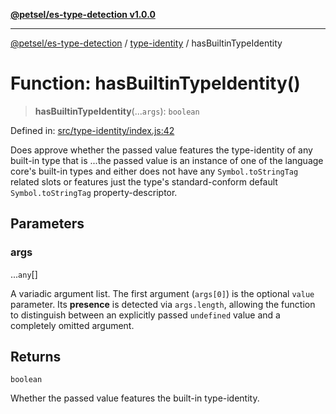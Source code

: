 [**@petsel/es-type-detection v1.0.0**](../../README.md)

***

[@petsel/es-type-detection](../../modules.md) / [type-identity](../README.md) / hasBuiltinTypeIdentity

# Function: hasBuiltinTypeIdentity()

> **hasBuiltinTypeIdentity**(...`args`): `boolean`

Defined in: [src/type-identity/index.js:42](https://github.com/petsel/es-type-detection/blob/ee065d8dbfab0995c95e9bb864d87647f5391dda/src/type-identity/index.js#L42)

Does approve whether the passed value features the type-identity of any built-in type
that is ...the passed value is an instance of one of the language core's built-in
types and either does not have any `Symbol.toStringTag` related slots or features
just the type's standard-conform default `Symbol.toStringTag` property-descriptor.

## Parameters

### args

...`any`[]

A variadic argument list. The first argument (`args[0]`) is the optional
 `value` parameter. Its **presence** is detected via `args.length`, allowing
 the function to distinguish between an explicitly passed `undefined` value
 and a completely omitted argument.

## Returns

`boolean`

Whether the passed value features the built-in type-identity.
